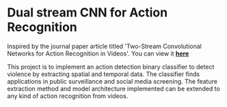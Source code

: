 # Dual stream CNN for Action Recognition

Inspired by the journal paper article titled 'Two-Stream Convolutional Networks for Action Recognition in Videos'. You can view it [**here**](https://arxiv.org/pdf/1406.2199.pdf)


This project is to implement an action detection binary classifier to detect violence by extracting spatial and temporal data. The classifier finds applications in public surveillance and social media screening. The feature extraction method and model architecture implemented can be extended to any kind of action recognition from videos.
